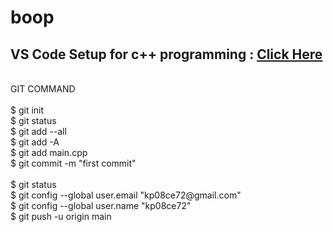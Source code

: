 # boop
<h2>VS Code Setup for c++ programming : <a href="https://code.visualstudio.com/docs/cpp/config-mingw">Click Here</a></h2>
<br />
GIT COMMAND<br />
<br />
$ git init<br />
$ git status<br />
$ git add --all<br />
$ git add -A<br />
$ git add main.cpp<br />
$ git commit -m "first commit"<br /><br />
$ git status<br />
$ git config --global user.email "kp08ce72@gmail.com"<br />
$ git config --global user.name "kp08ce72"<br />
$ git push -u origin main<br />

